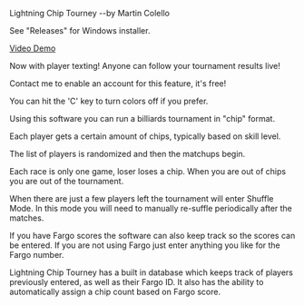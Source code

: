 Lightning Chip Tourney           --by Martin Colello

See "Releases" for Windows installer.

[Video Demo](https://youtu.be/cDDldyLX9ng)

Now with player texting!  Anyone can follow your tournament results live!

Contact me to enable an account for this feature, it's free!

You can hit the 'C' key to turn colors off if you prefer.

Using this software you can run a billiards tournament
in "chip" format.

Each player gets a certain amount of chips, typically
based on skill level.

The list of players is randomized and then the matchups begin.

Each race is only one game, loser loses a chip.  When you
are out of chips you are out of the tournament.

When there are just a few players left the tournament will enter Shuffle Mode.  In this mode you will need to manually re-suffle periodically after the matches.  

If you have Fargo scores the software can also keep track so the
scores can be entered.  If you are not using Fargo just enter
anything you like for the Fargo number.

Lightning Chip Tourney has a built in database which keeps track of players previously entered, as well as their Fargo ID.  It also has the ability to automatically assign a chip count based on Fargo score.


